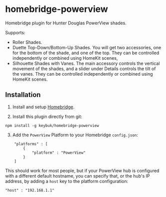 # homebridge-powerview
Homebridge plugin for Hunter Douglas PowerView shades.

Supports:

 * Roller Shades.
 * Duette Top-Down/Bottom-Up Shades. You will get two accessories, one for the bottom of the shade, and one of the top. They can be controlled independently or combined using HomeKit scenes,
 * Silhouette Shades with Vanes. The main accessory controls the vertical movement of the shades, and a slider under Details controls the tilt of the vanes. They can be controlled independently or combined using HomeKit scenes.

## Installation

1. Install and setup [Homebridge](https://github.com/nfarina/homebridge).

2. Install this plugin directly from git:
```
npm install -g keybuk/homebridge-powerview
```
3. Add the `PowerView` Platform to your Homebridge `config.json`:

```
    "platforms" : [
        {   
            "platform" : "PowerView"
        }
    ]
```

This should work for most people, but if your PowerView hub is configured with a different default hostname, you can specify that, or the hub's IP address, by adding a `host` key to the platform configuration:

```
"host" : "192.168.1.1"
```
